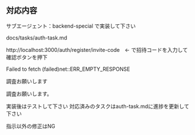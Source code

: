 ## 対応内容

サブエージェント：backend-special で実装して下さい

docs/tasks/auth-task.md 

http://localhost:3000/auth/register/invite-code　<- で招待コードを入力して確認ボタンを押下

Failed to fetch
(failed)net::ERR_EMPTY_RESPONSE	

調査お願いします


調査お願いします。

実装後はテストして下さい
対応済みのタスクはauth-task.mdに進捗を更新して下さい

指示以外の修正はNG